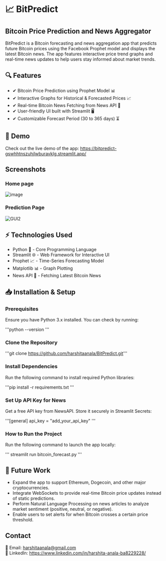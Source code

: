 # 📈 BitPredict
## Bitcoin Price Prediction and News Aggregator
BitPredict is a Bitcoin forecasting and news aggregation app that predicts future Bitcoin prices using the Facebook Prophet model and displays the latest Bitcoin news. The app features interactive price trend graphs and real-time news updates to help users stay informed about market trends.

## 🔍 Features
- ✔ Bitcoin Price Prediction using Prophet Model 📊
- ✔ Interactive Graphs for Historical & Forecasted Prices 📈
- ✔ Real-time Bitcoin News Fetching from News API 📰
- ✔ User-friendly UI built with Streamlit 🖥️
- ✔ Customizable Forecast Period (30 to 365 days) ⏳

## 🚀 Demo
Check out the live demo of the app: https://bitpredict-gswhhtnszuhjlwburavklg.streamlit.app/

## Screenshots
### Home page
![image](https://github.com/user-attachments/assets/af00f982-e1e7-46aa-a123-0fc77fde9c18)

### Prediction Page
![GUI2](https://github.com/user-attachments/assets/58b043fe-c4ce-4bcf-b020-98b36ed61aef)

## ⚡ Technologies Used
- Python 🐍 - Core Programming Language
- Streamlit 🌐 - Web Framework for Interactive UI
- Prophet 📈 - Time-Series Forecasting Model
- Matplotlib 📊 - Graph Plotting
- News API 📰 - Fetching Latest Bitcoin News

## 📥 Installation & Setup
### Prerequisites 
Ensure you have Python 3.x installed. You can check by running:

'''python --version
'''

### Clone the Repository

'''git clone https://github.com/harshitaanala/BitPredict.git'''

### Install Dependencies
Run the following command to install required Python libraries:

'''pip install -r requirements.txt
'''

### Set Up API Key for News
Get a free API key from NewsAPI.
Store it securely in Streamlit Secrets:

'''[general]
api_key = "add_your_api_key"
'''

### How to Run the Project
Run the following command to launch the app locally:

'''
streamlit run bitcoin_forecast.py
'''

## 🚀 Future Work
- Expand the app to support Ethereum, Dogecoin, and other major cryptocurrencies.
- Integrate WebSockets to provide real-time Bitcoin price updates instead of static predictions.
- Perform Natural Language Processing on news articles to analyze market sentiment (positive, neutral, or negative).
- Enable users to set alerts for when Bitcoin crosses a certain price threshold.

## Contact
📧 Email: harshitaanala@gmail.com  <br />
🔗 LinkedIn: https://www.linkedin.com/in/harshita-anala-ba8229228/


